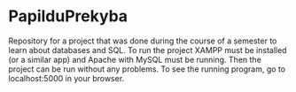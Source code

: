 # PapilduPrekyba
Repository for a project that was done during the course of a semester to learn about databases and SQL. 
To run the project XAMPP must be installed (or a similar app) and Apache with MySQL must be running. Then the project can be run without any problems.
To see the running program, go to localhost:5000 in your browser.

